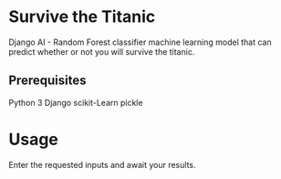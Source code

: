 # Survive the Titanic
Django AI - Random Forest classifier machine learning model that can predict whether or not you will survive the titanic.

## Prerequisites
Python 3
Django 
scikit-Learn
pickle

# Usage
Enter the requested inputs and await your results.
